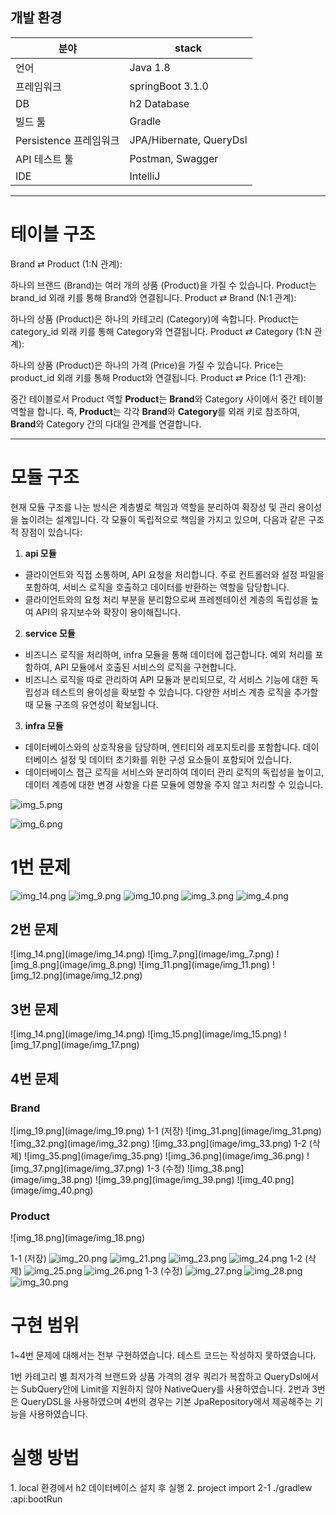 ## 개발 환경

| 분야                   | stack                   |
| ---------------------- |-------------------------|
| 언어                   | Java 1.8                |
| 프레임워크             | springBoot 3.1.0        |
| DB                     | h2 Database             |
| 빌드 툴                | Gradle                  |
| Persistence 프레임워크 | JPA/Hibernate, QueryDsl |
| API 테스트 툴          | Postman, Swagger        |
| IDE                    | IntelliJ                |

<hr>

<h1> 테이블 구조 </h1>
Brand ⇄ Product (1:N 관계):

하나의 브랜드 (Brand)는 여러 개의 상품 (Product)을 가질 수 있습니다.
Product는 brand_id 외래 키를 통해 Brand와 연결됩니다.
Product ⇄ Brand (N:1 관계):

하나의 상품 (Product)은 하나의 카테고리 (Category)에 속합니다.
Product는 category_id 외래 키를 통해 Category와 연결됩니다.
Product ⇄ Category (1:N 관계):

하나의 상품 (Product)은 하나의 가격 (Price)을 가질 수 있습니다.
Price는 product_id 외래 키를 통해 Product와 연결됩니다.
Product ⇄ Price (1:1 관계):

중간 테이블로서 Product 역할
**Product**는 **Brand**와 Category 사이에서 중간 테이블 역할을 합니다.
즉, **Product**는 각각 **Brand**와 **Category**를 외래 키로 참조하여,
**Brand**와 Category 간의 다대일 관계를 연결합니다.

<hr>

<h1>모듈 구조</h1>

현재 모듈 구조를 나눈 방식은 계층별로 책임과 역할을 분리하여 확장성 및 관리 용이성을 높이려는 설계입니다. 각 모듈이 독립적으로 책임을 가지고 있으며, 다음과 같은 구조적 장점이 있습니다:

1. **api 모듈**

* 클라이언트와 직접 소통하며, API 요청을 처리합니다. 주로 컨트롤러와 설정 파일을 포함하여, 서비스 로직을 호출하고 데이터를 반환하는 역할을 담당합니다.
* 클라이언트와의 요청 처리 부분을 분리함으로써 프레젠테이션 계층의 독립성을 높여 API의 유지보수와 확장이 용이해집니다.

2. **service 모듈**

* 비즈니스 로직을 처리하며, infra 모듈을 통해 데이터에 접근합니다. 예외 처리를 포함하여, API 모듈에서 호출된 서비스의 로직을 구현합니다.
* 비즈니스 로직을 따로 관리하여 API 모듈과 분리되므로, 각 서비스 기능에 대한 독립성과 테스트의 용이성을 확보할 수 있습니다. 다양한 서비스 계층 로직을 추가할 때 모듈 구조의 유연성이 확보됩니다.

3. **infra 모듈**
* 데이터베이스와의 상호작용을 담당하며, 엔티티와 레포지토리를 포함합니다. 데이터베이스 설정 및 데이터 초기화를 위한 구성 요소들이 포함되어 있습니다.
* 데이터베이스 접근 로직을 서비스와 분리하여 데이터 관리 로직의 독립성을 높이고, 데이터 계층에 대한 변경 사항을 다른 모듈에 영향을 주지 않고 처리할 수 있습니다.


![img_5.png](image/img_5.png)

![img_6.png](image/img_6.png)


<h1>1번 문제</h1>

![img_14.png](image/img_14.png)
![img_9.png](image/img_9.png)
![img_10.png](image/img_10.png)
![img_3.png](image/img_3.png)
![img_4.png](image/img_4.png)


<h2>2번 문제</h1>
![img_14.png](image/img_14.png)
![img_7.png](image/img_7.png)
![img_8.png](image/img_8.png)
![img_11.png](image/img_11.png)
![img_12.png](image/img_12.png)

<h2>3번 문제</h1>
![img_14.png](image/img_14.png)
![img_15.png](image/img_15.png)
![img_17.png](image/img_17.png)
<h2>4번 문제</h1>
<h3>Brand</h3>
![img_19.png](image/img_19.png)
1-1 (저장)
![img_31.png](image/img_31.png)
![img_32.png](image/img_32.png)
![img_33.png](image/img_33.png)
1-2 (삭제)
![img_35.png](image/img_35.png)
![img_36.png](image/img_36.png)
![img_37.png](image/img_37.png)
1-3 (수정)
![img_38.png](image/img_38.png)
![img_39.png](image/img_39.png)
![img_40.png](image/img_40.png)

<h3>Product</h3>
![img_18.png](image/img_18.png)

1-1 (저장)
![img_20.png](image/img_20.png)
![img_21.png](image/img_21.png)
![img_23.png](image/img_23.png)
![img_24.png](image/img_24.png)
1-2 (삭제)
![img_25.png](image/img_25.png)
![img_26.png](image/img_26.png)
1-3 (수정)
![img_27.png](image/img_27.png)
![img_28.png](image/img_28.png)
![img_30.png](image/img_30.png)


<h1>구현 범위</h1>
1~4번 문제에 대해서는 전부 구현하였습니다.
테스트 코드는 작성하지 못하였습니다.

1번
카테고리 별 최저가격 브랜드와 상품 가격의 경우
쿼리가 복잡하고 QueryDsl에서는 SubQuery안에 Limit을 지원하지 않아 NativeQuery를 사용하였습니다.
2번과 3번은 
QueryDSL을 사용하였으며
4번의 경우는 기본 JpaRepository에서 제공해주는 기능을 사용하였습니다.

<h1>실행 방법</h1>
1. local 환경에서 h2 데이터베이스 설치 후 실행
2. project import 
2-1 ./gradlew :api:bootRun
